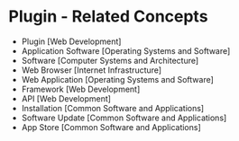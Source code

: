 # Plugin - Related Concepts

- Plugin [Web Development]
- Application Software [Operating Systems and Software]
- Software [Computer Systems and Architecture]
- Web Browser [Internet Infrastructure]
- Web Application [Operating Systems and Software]
- Framework [Web Development]
- API [Web Development]
- Installation [Common Software and Applications]
- Software Update [Common Software and Applications]
- App Store [Common Software and Applications]
